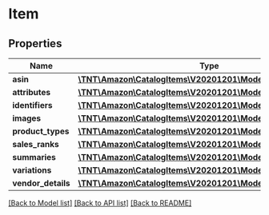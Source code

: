 # Item

## Properties
Name | Type | Description | Notes
------------ | ------------- | ------------- | -------------
**asin** | [**\TNT\Amazon\CatalogItems\V20201201\Model\ItemAsin**](ItemAsin.md) |  | 
**attributes** | [**\TNT\Amazon\CatalogItems\V20201201\Model\ItemAttributes**](ItemAttributes.md) |  | [optional] 
**identifiers** | [**\TNT\Amazon\CatalogItems\V20201201\Model\ItemIdentifiers**](ItemIdentifiers.md) |  | [optional] 
**images** | [**\TNT\Amazon\CatalogItems\V20201201\Model\ItemImages**](ItemImages.md) |  | [optional] 
**product_types** | [**\TNT\Amazon\CatalogItems\V20201201\Model\ItemProductTypes**](ItemProductTypes.md) |  | [optional] 
**sales_ranks** | [**\TNT\Amazon\CatalogItems\V20201201\Model\ItemSalesRanks**](ItemSalesRanks.md) |  | [optional] 
**summaries** | [**\TNT\Amazon\CatalogItems\V20201201\Model\ItemSummaries**](ItemSummaries.md) |  | [optional] 
**variations** | [**\TNT\Amazon\CatalogItems\V20201201\Model\ItemVariations**](ItemVariations.md) |  | [optional] 
**vendor_details** | [**\TNT\Amazon\CatalogItems\V20201201\Model\ItemVendorDetails**](ItemVendorDetails.md) |  | [optional] 

[[Back to Model list]](../README.md#documentation-for-models) [[Back to API list]](../README.md#documentation-for-api-endpoints) [[Back to README]](../README.md)


